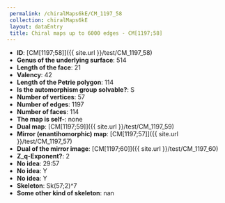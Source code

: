 ```yaml
--- 
 permalink: /chiralMaps6kE/CM_1197_58 
 collection: chiralMaps6kE
 layout: dataEntry
 title: Chiral maps up to 6000 edges - CM[1197;58]
---
```


- **ID**: [CM[1197;58]]({{ site.url }}/test/CM_1197_58)
- **Genus of the underlying surface**: 514
- **Length of the face**: 21
- **Valency**: 42
- **Length of the Petrie polygon**: 114
- **Is the automorphism group solvable?**: S
- **Number of vertices**: 57
- **Number of edges**: 1197
- **Number of faces**: 114
- **The map is self-**: none
- **Dual map**: [CM[1197;59]]({{ site.url }}/test/CM_1197_59)
- **Mirror (enantihomorphic) map**: [CM[1197;57]]({{ site.url }}/test/CM_1197_57)
- **Dual of the mirror image**: [CM[1197;60]]({{ site.url }}/test/CM_1197_60)
- **Z_q-Exponent?**: 2
- **No idea**:  29:57
- **No idea**: Y
- **No idea**: Y
- **Skeleton**: Sk(57;2)^7
- **Some other kind of skeleton**: nan
